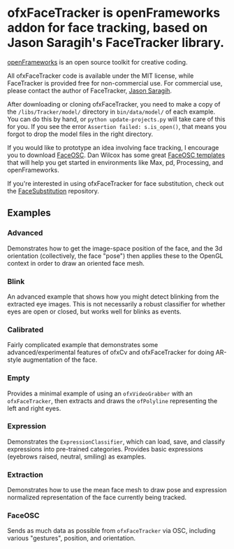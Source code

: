 # ofxFaceTracker is openFrameworks addon for face tracking, based on Jason Saragih's FaceTracker library.

[openFrameworks](http://openFrameworks.cc/) is an open source toolkit for creative coding.

All ofxFaceTracker code is available under the MIT license, while FaceTracker is provided free for non-commercial use. For commercial use, please contact the author of FaceTracker, [Jason Saragih](mailto:jason.saragih@csiro.au).

After downloading or cloning ofxFaceTracker, you need to make a copy of the `/libs/Tracker/model/` directory in `bin/data/model/` of each example. You can do this by hand, or `python update-projects.py` will take care of this for you. If you see the error `Assertion failed: s.is_open()`, that means you forgot to drop the model files in the right directory.

If you would like to prototype an idea involving face tracking, I encourage you to download [FaceOSC](https://github.com/kylemcdonald/ofxFaceTracker/downloads). Dan Wilcox has some great [FaceOSC templates](https://github.com/danomatika/FaceOSC-Templates) that will help you get started in environments like Max, pd, Processing, and openFrameworks.

If you're interested in using ofxFaceTracker for face substitution, check out the [FaceSubstitution](https://github.com/arturoc/FaceSubstitution) repository.

## Examples

### Advanced

Demonstrates how to get the image-space position of the face, and the 3d orientation (collectively, the face "pose") then applies these to the OpenGL context in order to draw an oriented face mesh.

### Blink

An advanced example that shows how you might detect blinking from the extracted eye images. This is not necessarily a robust classifier for whether eyes are open or closed, but works well for blinks as events.

### Calibrated

Fairly complicated example that demonstrates some advanced/experimental features of ofxCv and ofxFaceTracker for doing AR-style augmentation of the face.

### Empty

Provides a minimal example of using an `ofxVideoGrabber` with an `ofxFaceTracker`, then extracts and draws the `ofPolyline` representing the  left and right eyes.

### Expression

Demonstrates the `ExpressionClassifier`, which can load, save, and classify expressions into pre-trained categories. Provides basic expressions (eyebrows raised, neutral, smiling) as examples.

### Extraction

Demonstrates how to use the mean face mesh to draw pose and expression normalized representation of the face currently being tracked.

### FaceOSC

Sends as much data as possible from `ofxFaceTracker` via OSC, including various "gestures", position, and orientation.